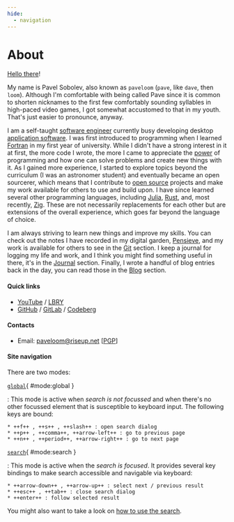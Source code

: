 ```yaml
---
hide:
  - navigation
---
```


# About

[Hello there](https://www.youtube.com/watch?v=rEq1Z0bjdwc)!

My name is Pavel Sobolev, also known as `paveloom` (`pave`, like `dave`, then `loom`). Although I'm comfortable with being called Pave since it is common to shorten nicknames to the first few comfortably sounding syllables in high-paced video games, I got somewhat accustomed to that in my youth. That's just easier to pronounce, anyway.

I am a self-taught [software engineer](https://en.wikipedia.org/wiki/Software_engineering) currently busy developing desktop [application software](https://en.wikipedia.org/wiki/Application_software). I was first introduced to programming when I learned [Fortran](https://en.wikipedia.org/wiki/Fortran) in my first year of university. While I didn't have a strong interest in it at first, the more code I wrote, the more I came to appreciate the [power](https://www.youtube.com/watch?v=Sg14jNbBb-8) of programming and how one can solve problems and create new things with it. As I gained more experience, I started to explore topics beyond the curriculum (I was an astronomer student) and eventually became an open sourcerer, which means that I contribute to [open source](https://en.wikipedia.org/wiki/Open_source) projects and make my work available for others to use and build upon. I have since learned several other programming languages, including [Julia](https://julialang.org), [Rust](https://www.rust-lang.org), and, most recently, [Zig](https://ziglang.org). These are not necessarily replacements for each other but are extensions of the overall experience, which goes far beyond the language of choice.

I am always striving to learn new things and improve my skills. You can check out the notes I have recorded in my digital garden, [Pensieve](pensieve), and my work is available for others to see in the [Git](git) section. I keep a journal for logging my life and work, and I think you might find something useful in there, it's in the [Journal](journal) section. Finally, I wrote a handful of blog entries back in the day, you can read those in the [Blog](blog) section.

#### Quick links

- [YouTube](https://youtube.com/Paveloom) / [LBRY](https://odysee.com/@paveloom:e)
- [GitHub](https://github.com/Paveloom) / [GitLab](https://gitlab.com/paveloom) / [Codeberg](https://codeberg.org/paveloom)

#### Contacts

- Email: [paveloom@riseup.net](mailto:paveloom@riseup.net) [[PGP](assets/pgp.txt)]

#### Site navigation

There are two modes:

[`global`](#mode:global){ #mode:global }

:   This mode is active when _search is not focussed_ and when there's no other
    focussed element that is susceptible to keyboard input. The following keys
    are bound:

    * ++f++ , ++s++ , ++slash++ : open search dialog
    * ++p++ , ++comma++, ++arrow-left++ : go to previous page
    * ++n++ , ++period++, ++arrow-right++ : go to next page

[`search`](#mode:search){ #mode:search }

:   This mode is active when the _search is focused_. It provides several key
    bindings to make search accessible and navigable via keyboard:

    * ++arrow-down++ , ++arrow-up++ : select next / previous result
    * ++esc++ , ++tab++ : close search dialog
    * ++enter++ : follow selected result

You might also want to take a look on [how to use the search](https://lunrjs.com/guides/searching.html).
